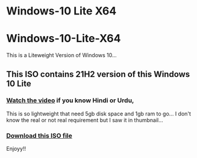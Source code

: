 # Windows-10 Lite X64
# Windows-10-Lite-X64
This is a Liteweight Version of Windows 10...
## This ISO contains 21H2 version of this Windows 10 Lite
### [Watch the video](https://youtu.be/iHiRv5ofhlk?si=ydG8ez2XSJagvXIU) if you know Hindi or Urdu,
This is so lightweight that need 5gb disk space and 1gb ram to go...
I don't know the real or not real requirement but I saw it in thumbnail...
### [Download this ISO file](https://download2264.mediafire.com/7qj94ym1a7rgjFVARBKr89wi3XaracQ89u20EJy6gcCZLUs_1W8chttWgngYjttG8gO150qpbQgHkFX7e1osRt-YnNaWQpDFsvz-zQoEiQMkxZ-4pC8wAJedEd2YZ8leIuYqowuf93cH1JVcqiOFXNeYeOZGp_dKHwvUT2YxtmF-qjdD/hjwwc7qixzqky4x/tiny10+21H2+x64+beta+1.iso)
Enjoyy!!
